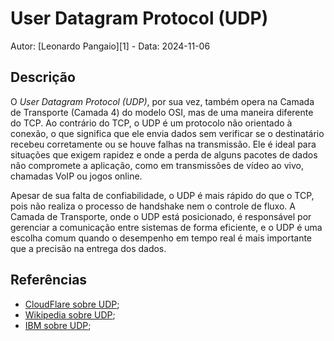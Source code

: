 # User Datagram Protocol (UDP)

Autor: [Leonardo Pangaio][1] - Data: 2024-11-06

## Descrição

O *User Datagram Protocol (UDP)*, por sua vez, também opera na Camada de Transporte (Camada 4) do modelo OSI, mas de uma maneira diferente do TCP. Ao contrário do TCP, o UDP é um protocolo não orientado à conexão, o que significa que ele envia dados sem verificar se o destinatário recebeu corretamente ou se houve falhas na transmissão. Ele é ideal para situações que exigem rapidez e onde a perda de alguns pacotes de dados não compromete a aplicação, como em transmissões de vídeo ao vivo, chamadas VoIP ou jogos online.

Apesar de sua falta de confiabilidade, o UDP é mais rápido do que o TCP, pois não realiza o processo de handshake nem o controle de fluxo. A Camada de Transporte, onde o UDP está posicionado, é responsável por gerenciar a comunicação entre sistemas de forma eficiente, e o UDP é uma escolha comum quando o desempenho em tempo real é mais importante que a precisão na entrega dos dados.

## Referências

- [CloudFlare sobre UDP](https://www.cloudflare.com/pt-br/learning/ddos/glossary/user-datagram-protocol-udp/);
- [Wikipedia sobre UDP](https://pt.wikipedia.org/wiki/Protocolo_de_datagrama_do_usu%C3%A1rio);
- [IBM sobre UDP](https://www.ibm.com/docs/pt-br/aix/7.3?topic=protocols-user-datagram-protocol);